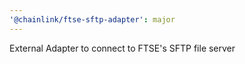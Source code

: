 ```yaml
---
'@chainlink/ftse-sftp-adapter': major
---
```


External Adapter to connect to FTSE's SFTP file server
